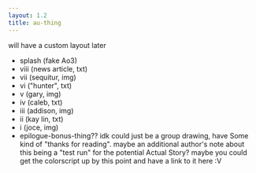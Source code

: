 ```yaml
---
layout: 1.2
title: au-thing
---
```

will have a custom layout later

- splash (fake Ao3)
- viii (news article, txt)
- vii (sequitur, img)
- vi ("hunter", txt)
- v (gary, img)
- iv (caleb, txt)
- iii (addison, img)
- ii (kay lin, txt)
- i (joce, img)
- epilogue-bonus-thing?? idk could just be a group drawing, have Some kind of "thanks for reading". maybe an additional author's note about this being a "test run" for the potential Actual Story? maybe you could get the colorscript up by this point and have a link to it here :V